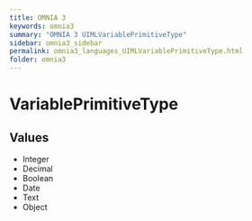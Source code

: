 ```yaml
---
title: OMNIA 3
keywords: omnia3
summary: "OMNIA 3 UIMLVariablePrimitiveType"
sidebar: omnia3_sidebar
permalink: omnia3_languages_UIMLVariablePrimitiveType.html
folder: omnia3
---
```


# VariablePrimitiveType
## Values

- Integer
- Decimal
- Boolean
- Date
- Text
- Object


